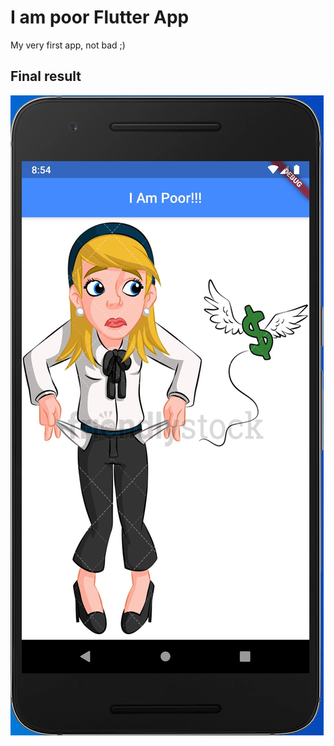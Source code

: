 # I am poor Flutter App

My very first app, not bad ;)


## Final result

![Final result](./final_result.jpg)